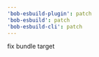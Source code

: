 ```yaml
---
'bob-esbuild-plugin': patch
'bob-esbuild': patch
'bob-esbuild-cli': patch
---
```


fix bundle target
